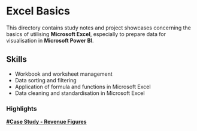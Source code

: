 # Excel Basics

This directory contains study notes and project showcases concerning the basics of utilising **Microsoft Excel**, especially to prepare data for visualisation in **Microsoft Power BI**.

## Skills
- Workbook and worksheet management
- Data sorting and filtering
- Application of formula and functions in Microsoft Excel
- Data cleaning and standardisation in Microsoft Excel

### Highlights

**[#Case Study - Revenue Figures](https://github.com/nacht29/microsoft-power-bi-professional-cert/tree/main/excel-basics/formula/Revenue_Figures)**